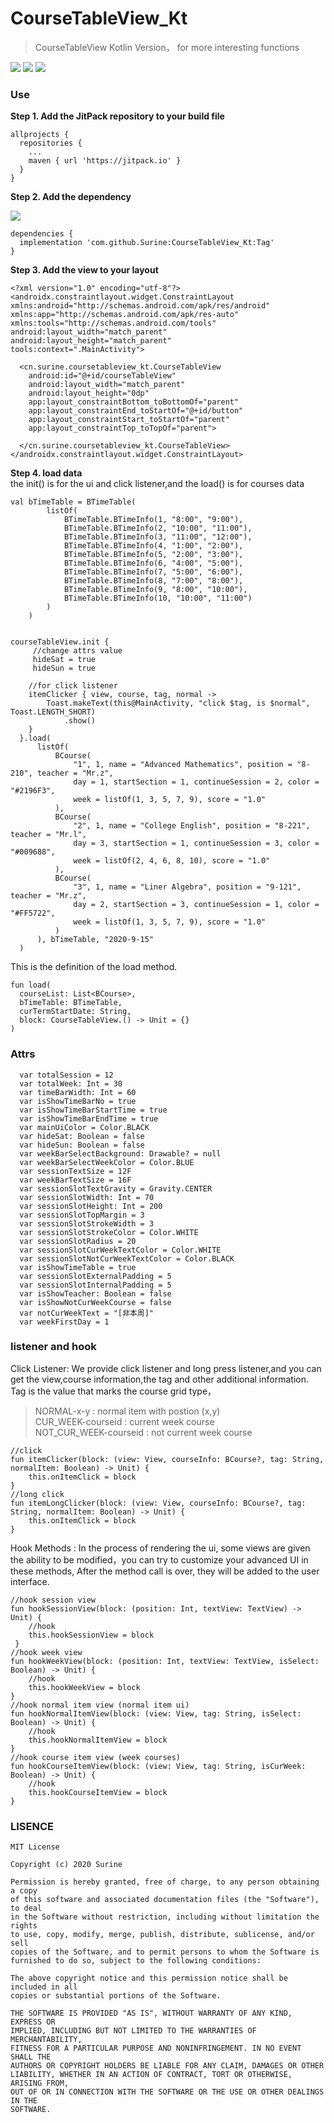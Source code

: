 # CourseTableView_Kt  
> CourseTableView Kotlin Version， for more interesting functions

![](https://img.shields.io/github/license/Surine/CourseTableView_Kt)
![](https://img.shields.io/github/stars/Surine/CourseTableView_Kt)
![](https://img.shields.io/badge/Kotlin-100%25-orange)

### Use
**Step 1. Add the JitPack repository to your build file**
```
allprojects {
  repositories {
    ...
    maven { url 'https://jitpack.io' }
  }
}
```
**Step 2. Add the dependency**


[![](https://jitpack.io/v/Surine/CourseTableView_Kt.svg)](https://jitpack.io/#Surine/CourseTableView_Kt)
```
dependencies {
  implementation 'com.github.Surine:CourseTableView_Kt:Tag'
}
```

**Step 3. Add the view to your layout**
```
<?xml version="1.0" encoding="utf-8"?>
<androidx.constraintlayout.widget.ConstraintLayout xmlns:android="http://schemas.android.com/apk/res/android"
xmlns:app="http://schemas.android.com/apk/res-auto"
xmlns:tools="http://schemas.android.com/tools"
android:layout_width="match_parent"
android:layout_height="match_parent"
tools:context=".MainActivity">

  <cn.surine.coursetableview_kt.CourseTableView
    android:id="@+id/courseTableView"
    android:layout_width="match_parent"
    android:layout_height="0dp"
    app:layout_constraintBottom_toBottomOf="parent"
    app:layout_constraintEnd_toStartOf="@+id/button"
    app:layout_constraintStart_toStartOf="parent"
    app:layout_constraintTop_toTopOf="parent">

  </cn.surine.coursetableview_kt.CourseTableView>
</androidx.constraintlayout.widget.ConstraintLayout>
```
**Step 4. load data**
<br>the init() is for the ui and click listener,and the load() is for courses data
```
val bTimeTable = BTimeTable(
        listOf(
            BTimeTable.BTimeInfo(1, "8:00", "9:00"),
            BTimeTable.BTimeInfo(2, "10:00", "11:00"),
            BTimeTable.BTimeInfo(3, "11:00", "12:00"),
            BTimeTable.BTimeInfo(4, "1:00", "2:00"),
            BTimeTable.BTimeInfo(5, "2:00", "3:00"),
            BTimeTable.BTimeInfo(6, "4:00", "5:00"),
            BTimeTable.BTimeInfo(7, "5:00", "6:00"),
            BTimeTable.BTimeInfo(8, "7:00", "8:00"),
            BTimeTable.BTimeInfo(9, "8:00", "10:00"),
            BTimeTable.BTimeInfo(10, "10:00", "11:00")
        )
    )


courseTableView.init {
     //change attrs value
     hideSat = true
     hideSun = true
     
    //for click listener
    itemClicker { view, course, tag, normal ->
        Toast.makeText(this@MainActivity, "click $tag, is $normal", Toast.LENGTH_SHORT)
            .show()
    }
  }.load(
      listOf(
          BCourse(
              "1", 1, name = "Advanced Mathematics", position = "8-210", teacher = "Mr.z",
              day = 1, startSection = 1, continueSession = 2, color = "#2196F3",
              week = listOf(1, 3, 5, 7, 9), score = "1.0"
          ),
          BCourse(
              "2", 1, name = "College English", position = "8-221", teacher = "Mr.l",
              day = 3, startSection = 1, continueSession = 3, color = "#009688",
              week = listOf(2, 4, 6, 8, 10), score = "1.0"
          ),
          BCourse(
              "3", 1, name = "Liner Algebra", position = "9-121", teacher = "Mr.z",
              day = 2, startSection = 3, continueSession = 1, color = "#FF5722",
              week = listOf(1, 3, 5, 7, 9), score = "1.0"
          )
      ), bTimeTable, "2020-9-15"
  )
```
This is the definition of the load method.
```
fun load(
  courseList: List<BCourse>,
  bTimeTable: BTimeTable,
  curTermStartDate: String,
  block: CourseTableView.() -> Unit = {}
) 
```

### Attrs
```
  var totalSession = 12
  var totalWeek: Int = 30
  var timeBarWidth: Int = 60
  var isShowTimeBarNo = true
  var isShowTimeBarStartTime = true
  var isShowTimeBarEndTime = true
  var mainUiColor = Color.BLACK
  var hideSat: Boolean = false
  var hideSun: Boolean = false
  var weekBarSelectBackground: Drawable? = null
  var weekBarSelectWeekColor = Color.BLUE
  var sessionTextSize = 12F
  var weekBarTextSize = 16F
  var sessionSlotTextGravity = Gravity.CENTER
  var sessionSlotWidth: Int = 70  
  var sessionSlotHeight: Int = 200
  var sessionSlotTopMargin = 3
  var sessionSlotStrokeWidth = 3
  var sessionSlotStrokeColor = Color.WHITE
  var sessionSlotRadius = 20
  var sessionSlotCurWeekTextColor = Color.WHITE
  var sessionSlotNotCurWeekTextColor = Color.BLACK
  var isShowTimeTable = true
  var sessionSlotExternalPadding = 5
  var sessionSlotInternalPadding = 5
  var isShowTeacher: Boolean = false
  var isShowNotCurWeekCourse = false
  var notCurWeekText = "[非本周]"
  var weekFirstDay = 1
```

### listener and hook

Click Listener: We provide click listener and long press listener,and you can get the view,course information,the tag and other additional information.
Tag is the value that marks the course grid type，
> NORMAL-x-y : normal item with postion (x,y) <br>
> CUR_WEEK-courseid : current week course  <br>
> NOT_CUR_WEEK-courseid : not current week course <br>


```
//click
fun itemClicker(block: (view: View, courseInfo: BCourse?, tag: String, normalItem: Boolean) -> Unit) {
    this.onItemClick = block
}
//long click
fun itemLongClicker(block: (view: View, courseInfo: BCourse?, tag: String, normalItem: Boolean) -> Unit) {
    this.onItemClick = block
}
```

Hook Methods : In the process of rendering the ui, some views are given the ability to be modified，you can try to customize your advanced UI in these methods,
After the method call is over, they will be added to the user interface.
```
//hook session view
fun hookSessionView(block: (position: Int, textView: TextView) -> Unit) {
    //hook
    this.hookSessionView = block
 }
//hook week view   
fun hookWeekView(block: (position: Int, textView: TextView, isSelect: Boolean) -> Unit) {
    //hook
    this.hookWeekView = block
}
//hook normal item view (normal item ui)
fun hookNormalItemView(block: (view: View, tag: String, isSelect: Boolean) -> Unit) {
    //hook
    this.hookNormalItemView = block
}
//hook course item view (week courses)
fun hookCourseItemView(block: (view: View, tag: String, isCurWeek: Boolean) -> Unit) {
    //hook
    this.hookCourseItemView = block
}
```

### LISENCE

```
MIT License

Copyright (c) 2020 Surine

Permission is hereby granted, free of charge, to any person obtaining a copy
of this software and associated documentation files (the "Software"), to deal
in the Software without restriction, including without limitation the rights
to use, copy, modify, merge, publish, distribute, sublicense, and/or sell
copies of the Software, and to permit persons to whom the Software is
furnished to do so, subject to the following conditions:

The above copyright notice and this permission notice shall be included in all
copies or substantial portions of the Software.

THE SOFTWARE IS PROVIDED "AS IS", WITHOUT WARRANTY OF ANY KIND, EXPRESS OR
IMPLIED, INCLUDING BUT NOT LIMITED TO THE WARRANTIES OF MERCHANTABILITY,
FITNESS FOR A PARTICULAR PURPOSE AND NONINFRINGEMENT. IN NO EVENT SHALL THE
AUTHORS OR COPYRIGHT HOLDERS BE LIABLE FOR ANY CLAIM, DAMAGES OR OTHER
LIABILITY, WHETHER IN AN ACTION OF CONTRACT, TORT OR OTHERWISE, ARISING FROM,
OUT OF OR IN CONNECTION WITH THE SOFTWARE OR THE USE OR OTHER DEALINGS IN THE
SOFTWARE.
```

